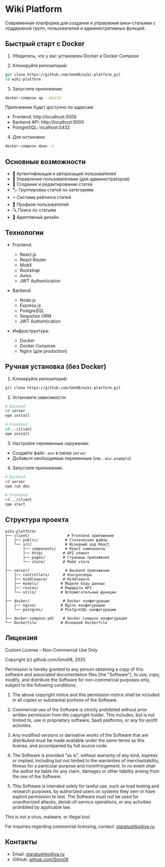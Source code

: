 # Wiki Platform

Современная платформа для создания и управления вики-статьями с поддержкой групп, пользователей и административных функций.

## Быстрый старт с Docker

1. Убедитесь, что у вас установлен Docker и Docker Compose

2. Клонируйте репозиторий:
```bash
git clone https://github.com/Smn08/wiki-platform.git
cd wiki-platform
```

3. Запустите приложение:
```bash
docker-compose up --build
```

Приложение будет доступно по адресам:
- Frontend: http://localhost:3000
- Backend API: http://localhost:5000
- PostgreSQL: localhost:5432

4. Для остановки:
```bash
docker-compose down -v
```

## Основные возможности

- 🔐 Аутентификация и авторизация пользователей
- 👥 Управление пользователями (для администраторов)
- 📝 Создание и редактирование статей
- 🏷️ Группировка статей по категориям
- ⭐ Система рейтинга статей
- 👤 Профили пользователей
- 🔍 Поиск по статьям
- 📱 Адаптивный дизайн

## Технологии

- Frontend:
  - React.js
  - React Router
  - MobX
  - Bootstrap
  - Axios
  - JWT Authentication

- Backend:
  - Node.js
  - Express.js
  - PostgreSQL
  - Sequelize ORM
  - JWT Authentication

- Инфраструктура:
  - Docker
  - Docker Compose
  - Nginx (для production)

## Ручная установка (без Docker)

1. Клонируйте репозиторий:
```bash
git clone https://github.com/Smn08/wiki-platform.git
```

2. Установите зависимости:
```bash
# Backend
cd server
npm install

# Frontend
cd ../client
npm install
```

3. Настройте переменные окружения:
- Создайте файл `.env` в папке `server`
- Добавьте необходимые переменные (см. `.env.example`)

4. Запустите приложение:
```bash
# Backend
cd server
npm run dev

# Frontend
cd ../client
npm start
```

## Структура проекта

```
wiki-platform/
├── client/                 # Frontend приложение
│   ├── public/            # Статические файлы
│   └── src/               # Исходный код React
│       ├── components/    # React компоненты
│       ├── http/         # API клиент
│       ├── pages/        # Страницы приложения
│       └── store/        # MobX store
│
├── server/                # Backend приложение
│   ├── controllers/      # Контроллеры
│   ├── middleware/       # Middleware
│   ├── models/          # Модели базы данных
│   ├── routes/          # Маршруты API
│   └── utils/           # Вспомогательные функции
│
├── docker/               # Docker конфигурации
│   ├── nginx/           # Nginx конфигурации
│   └── postgres/        # PostgreSQL конфигурации
│
├── docker-compose.yml    # Docker Compose конфигурация
└── Dockerfile           # Основной Dockerfile
```

## Лицензия

Custom License – Non-Commercial Use Only

Copyright (c) github.com/Smn08, 2025

Permission is hereby granted to any person obtaining a copy of this software and associated documentation files (the "Software"), to use, copy, modify, and distribute the Software for non-commercial purposes only, subject to the following conditions:

1. The above copyright notice and this permission notice shall be included in all copies or substantial portions of the Software.

2. Commercial use of the Software is strictly prohibited without prior written permission from the copyright holder. This includes, but is not limited to, use in proprietary software, SaaS platforms, or any for-profit activities.

3. Any modified versions or derivative works of the Software that are distributed must be made available under the same terms as this license, and accompanied by full source code.

4. The Software is provided "as is", without warranty of any kind, express or implied, including but not limited to the warranties of merchantability, fitness for a particular purpose and noninfringement. In no event shall the author be liable for any claim, damages or other liability arising from the use of the Software.

5. This Software is intended solely for lawful use, such as load testing and research purposes, by authorized users on systems they own or have explicit permission to test. The Software must not be used for unauthorized attacks, denial-of-service operations, or any activities prohibited by applicable law.  

This is not a virus, malware, or illegal tool.

For inquiries regarding commercial licensing, contact: staratushko@ya.ru

## Контакты

- Email: staratushko@ya.ru
- GitHub: [github.com/Smn08](https://github.com/Smn08) 